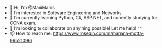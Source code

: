- 👋 Hi, I’m @MariiMariis
- 👀 I’m interested in Software Engineering and Networks
- 🌱 I’m currently learning Python, C#, ASP.NET, and currently studying for CCNA exam.
- 💞️ I’m looking to collaborate on anything possible! Let me help! ^^
- 📫 How to reach me: https://www.linkedin.com/in/mariana-motta-96b21096/

<!---
MariiMariis/MariiMariis is a ✨ special ✨ repository because its `README.md` (this file) appears on your GitHub profile.
You can click the Preview link to take a look at your changes.
--->
